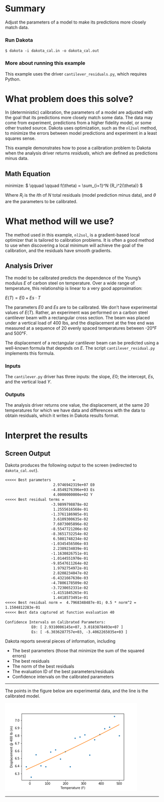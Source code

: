 # Summary

Adjust the parameters of a model to make its predictions more closely
match data.
 
### Run Dakota
    $ dakota -i dakota_cal.in -o dakota_cal.out
 
### More about running this example

This example uses the driver `cantilever_residuals.py`, which requires Python.
 
# What problem does this solve?

In (deterministic) calibration, the parameters of a model are adjusted
with the goal that its predictions more closely match some data. The
data may come from experiment, predictions from a higher fidelity
model, or some other trusted source. Dakota uses optimization, such as
the `nl2sol` method, to minimize the errors between model predictions
and experiment in a least squares sense.

This example demonstrates how to pose a calibration problem to Dakota
when the analysis driver returns *residuals*, which are defined as
predictions minus data.

## Math Equation

minimize: $` \qquad \qquad f(\theta) = \sum_{i=1}^N {R_i^2(\theta)} `$

Where $`R_i`$ is the $`i`$th of $`N`$ total residuals (model
prediction minus data), and $`\theta`$ are the parameters to be
calibrated.

# What method will we use?

The method used in this example, `nl2sol`, is a gradient-based local
optimizer that is tailored to calibration problems. It is often a good
method to use when discovering a local minimum will achieve the goal
of the calibration, and the residuals have smooth gradients.

## Analysis Driver

The model to be calibrated predicts the dependence of the Young’s
modulus $`E`$ of carbon steel on temperature. Over a wide range of
temperature, this relationship is linear to a very good approximation:

$`E(T) = E0 + Es \cdot T`$

The parameters $`E0`$ and $`Es`$ are to be calibrated. We don’t have
experimental values of $`E(T)`$. Rather, an experiment was performed
on a carbon steel cantilever beam with a rectangular cross
section. The beam was placed under a vertical load of 400 lbs, and the
displacement at the free end was measured at a sequence of 20 evenly
spaced temperatures between -20&deg;F and 500&deg;F.

The displacement of a rectangular cantilever beam can be predicted
using a well-known formula that depends on $`E`$. The script
`cantilever_residual.py` implements this formula.

### Inputs

The `cantilever.py` driver has three inputs: the slope, $`E0`$; the
intercept, $`Es`$, and the vertical load $`Y`$. 

### Outputs

The analysis driver returns one value, the displacement, at the same 20
temperatures for which we have data and differences with the data to
obtain residuals, which it writes in Dakota results format.


# Interpret the results
 
## Screen Output

Dakota produces the following output to the screen (redirected to 
`dakota_cal.out`).

~~~~
<<<<< Best parameters          =
                      2.9746942319e+07 E0
                     -4.8549276396e+03 Es
                      4.0000000000e+02 Y
<<<<< Best residual terms =
                     -3.9899798878e-02
                      1.2555616568e-01
                     -1.3761186985e-01
                      3.6109300635e-02
                      7.6073005896e-02
                     -8.5547721206e-02
                     -8.3651732254e-02
                      6.5081748234e-02
                     -1.0345456506e-03
                      2.2389234039e-01
                     -1.1630826751e-01
                     -1.0144551970e-01
                     -9.8547611264e-02
                      1.9792754972e-01
                      2.8208234047e-02
                     -6.4321667630e-03
                     -4.7806178509e-02
                     -3.7230652331e-02
                     -1.4151845265e-01
                      1.4418573491e-01
<<<<< Best residual norm =  4.7968348487e-01; 0.5 * norm^2 =  1.1504812283e-01
<<<<< Best data captured at function evaluation 40

Confidence Intervals on Calibrated Parameters:
            E0: [ 2.9310006145e+07, 3.0183878493e+07 ]
            Es: [ -6.3036287757e+03, -3.4062265035e+03 ]

~~~~

Dakota reports several pieces of information, including

* The best parameters (those that minimize the sum of the squared errors)
* The best residuals
* The norm of the best residuals
* The evaluation ID of the best parameters/residuals
* Confidence intervals on the calibrated parameters
 
---

The points in the figure below are experimental data, and the line is the
calibrated model.

![Calibrated Model](residualresult.png)
 
---
